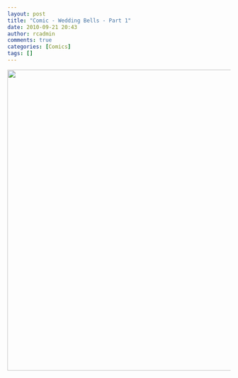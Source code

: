 ```yaml
---
layout: post
title: "Comic - Wedding Bells - Part 1"
date: 2010-09-21 20:43
author: rcadmin
comments: true
categories: [Comics]
tags: []
---
```

<a href="http://bitsmack.com/wp/2010/09/21/comic-wedding-bells-part-1/"><img src="http://bitsmack.com/wp/wp-content/uploads/2010/09/20100921.jpg" alt="" title="see ya in a couple weeks!" width="680" height="680" class="alignnone size-full wp-image-2056" /></a>
